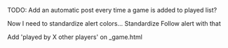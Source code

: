 TODO:
Add an automatic post every time a game is added to played list?

Now I need to standardize alert colors...
Standardize Follow alert with that

Add 'played by X other players' on _game.html